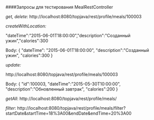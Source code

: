 ####Запросы для тестирования MealRestController

*get, delete*:
http://localhost:8080/topjava/rest/profile/meals/100003

*createWithLocation:*

"dateTime":"2015-06-01T18:00:00","description":"Созданный ужин","calories":300

Body:
    {
        "dateTime":
        "2015-06-01T18:00:00",
        "description":"Созданный ужин",
        "calories":300
    }

*update:*

http://localhost:8080/topjava/rest/profile/meals/100003

Body:
    {
        "id":100003,
        "dateTime":"2015-05-30T10:00:00",
        "description":"Обновленный завтрак",
        "calories":200
    }

*getAll*:
http://localhost:8080/topjava/rest/profile/meals/

*filter*:
http://localhost:8080/topjava/rest/profile/meals/filter?startDate&startTime=18%3A00&endDate&endTime=20%3A00